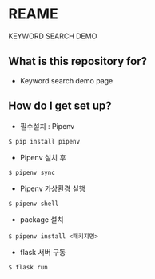 # REAME #

KEYWORD SEARCH DEMO

## What is this repository for? ##

* Keyword search demo page

## How do I get set up? ##

* 필수설치 : Pipenv

```
$ pip install pipenv
```

* Pipenv 설치 후
```
$ pipenv sync
```
* Pipenv 가상환경 실행
```
$ pipenv shell
```
* package 설치
```
$ pipenv install <패키지명>
```
* flask 서버 구동
```
$ flask run
```

